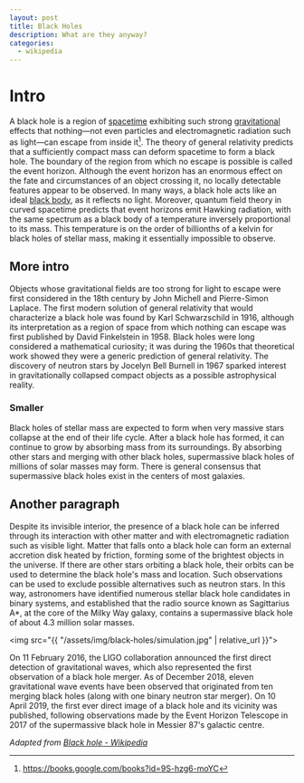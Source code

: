 ```yaml
---
layout: post
title: Black Holes
description: What are they anyway?
categories:
  - wikipedia
---
```


# Intro
A black hole is a region of [spacetime](https://en.wikipedia.org/wiki/Spacetime) exhibiting such strong [gravitational](https://en.wikipedia.org/wiki/Gravitation) effects that nothing—not even particles and electromagnetic radiation such as light—can escape from inside it[^1]. The theory of general relativity predicts that a sufficiently compact mass can deform spacetime to form a black hole. The boundary of the region from which no escape is possible is called the event horizon. Although the event horizon has an enormous effect on the fate and circumstances of an object crossing it, no locally detectable features appear to be observed. In many ways, a black hole acts like an ideal [black body](https://en.wikipedia.org/wiki/Black-body_radiation), as it reflects no light. Moreover, quantum field theory in curved spacetime predicts that event horizons emit Hawking radiation, with the same spectrum as a black body of a temperature inversely proportional to its mass. This temperature is on the order of billionths of a kelvin for black holes of stellar mass, making it essentially impossible to observe.

## More intro
Objects whose gravitational fields are too strong for light to escape were first considered in the 18th century by John Michell and Pierre-Simon Laplace. The first modern solution of general relativity that would characterize a black hole was found by Karl Schwarzschild in 1916, although its interpretation as a region of space from which nothing can escape was first published by David Finkelstein in 1958. Black holes were long considered a mathematical curiosity; it was during the 1960s that theoretical work showed they were a generic prediction of general relativity. The discovery of neutron stars by Jocelyn Bell Burnell in 1967 sparked interest in gravitationally collapsed compact objects as a possible astrophysical reality.

### Smaller
Black holes of stellar mass are expected to form when very massive stars collapse at the end of their life cycle. After a black hole has formed, it can continue to grow by absorbing mass from its surroundings. By absorbing other stars and merging with other black holes, supermassive black holes of millions of solar masses may form. There is general consensus that supermassive black holes exist in the centers of most galaxies.

## Another paragraph
Despite its invisible interior, the presence of a black hole can be inferred through its interaction with other matter and with electromagnetic radiation such as visible light. Matter that falls onto a black hole can form an external accretion disk heated by friction, forming some of the brightest objects in the universe. If there are other stars orbiting a black hole, their orbits can be used to determine the black hole's mass and location. Such observations can be used to exclude possible alternatives such as neutron stars. In this way, astronomers have identified numerous stellar black hole candidates in binary systems, and established that the radio source known as Sagittarius A\*, at the core of the Milky Way galaxy, contains a supermassive black hole of about 4.3 million solar masses.

<img src="{{ "/assets/img/black-holes/simulation.jpg" | relative_url }}">

On 11 February 2016, the LIGO collaboration announced the first direct detection of gravitational waves, which also represented the first observation of a black hole merger. As of December 2018, eleven gravitational wave events have been observed that originated from ten merging black holes (along with one binary neutron star merger). On 10 April 2019, the first ever direct image of a black hole and its vicinity was published, following observations made by the Event Horizon Telescope in 2017 of the supermassive black hole in Messier 87's galactic centre.

_Adapted from [Black hole - Wikipedia](https://en.wikipedia.org/wiki/Black_hole)_

[^1]: <https://books.google.com/books?id=9S-hzg6-moYC>

